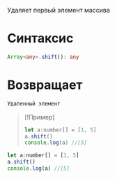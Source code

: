 Удаляет первый элемент массива
# Синтаксис
```ts
Array<any>.shift(): any
```
# Возвращает
```ts
Удаленный элемент
```

> [!Пример]
> ```js
> let a:number[] = [1, 5]
> a.shift()
> console.log(a) //[5]
> ```


```js
let a:number[] = [1, 5]
a.shift()
console.log(a) //[5]
```

